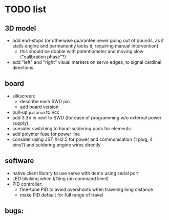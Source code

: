 # TODO list

## 3D model
* add end-stops (or otherwise guarantee never going out of bounds, as it stalls engine and permanently locks it, requiring manual intervention)
  - this should be doable with potentiometer and moving slow ("calibration phase"?)
* add "left" and "right" visual markers on servo edges, to signal cardinal directions

## board
* silkscreen:
  * describe each SWD pin
  * add board version
* pull-up `picorun` to Vcc
* add 3.3V in next to SWD (for ease of programming w/o external power supply)
* consider switching to hand-soldering pads for elements
* add polymer fuse for power line
* consider using JST XH2.5 for power and communication (1 plug, 4 pins?) and soldering engine wires directly

## software
* native client library to use servo with demo using serial port
* LED blinking when I/Oing (on command level)
* PID controller:
  * fine-tune PID to avoid overshoots when traveling long distance
  * make PID default for full range of travel

## bugs:
